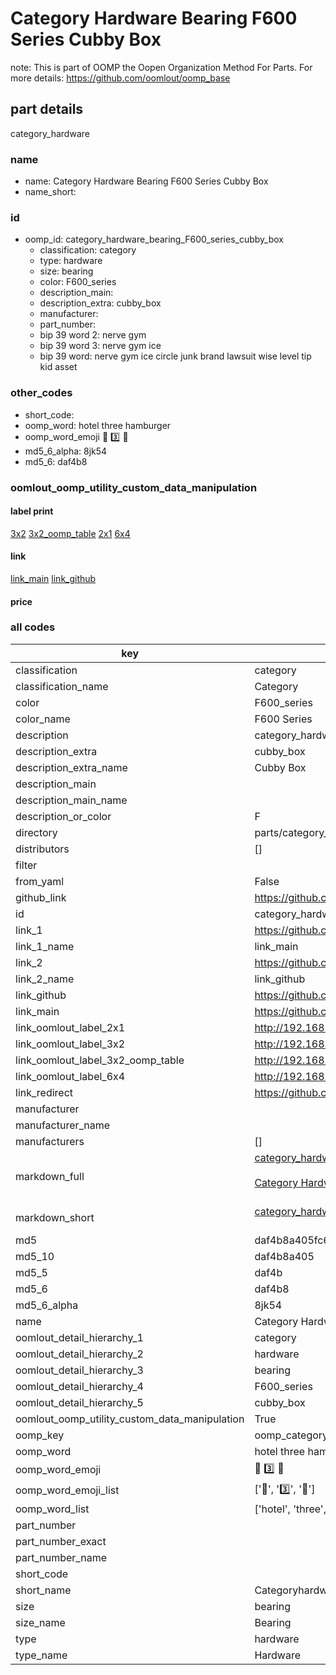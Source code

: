 # Category Hardware Bearing F600 Series Cubby Box  

note: This is part of OOMP the Oopen Organization Method For Parts. For more details: https://github.com/oomlout/oomp_base

##  part details
  



category_hardware



### name
* name: Category Hardware Bearing F600 Series Cubby Box
* name_short: 
### id
* oomp_id: category_hardware_bearing_F600_series_cubby_box
  * classification: category
  * type: hardware
  * size: bearing
  * color: F600_series
  * description_main: 
  * description_extra: cubby_box
  * manufacturer: 
  * part_number: 
  * bip 39 word 2: nerve gym
  * bip 39 word 3: nerve gym ice
  * bip 39 word: nerve gym ice circle junk brand lawsuit wise level tip kid asset

### other_codes
* short_code: 
* oomp_word: hotel three hamburger
* oomp_word_emoji :hotel: :three: :hamburger:
* md5_6_alpha: 8jk54
* md5_6: daf4b8






### oomlout_oomp_utility_custom_data_manipulation
#### label print
[3x2](http://192.168.1.245:1112/?label=oomp%208jk54)
[3x2_oomp_table](http://192.168.1.108:1112/?label=oomp%208jk54)
[2x1](http://192.168.1.242:1112/?label=oomp%208jk54)
[6x4](http://192.168.1.55:1112/?label=oomp%208jk54)    

#### link

[link_main](https://github.com/oomlout/oomlout_oomp_version_1_messy/tree/main/parts/category_hardware_bearing_F600_series_cubby_box) [link_github](https://github.com/oomlout/oomlout_oomp_version_1_messy/tree/main/parts/category_hardware_bearing_F600_series_cubby_box)                             

#### price







### all codes 
| key | value |  
| --- | --- |  
| classification | category |  
| classification_name | Category |  
| color | F600_series |  
| color_name | F600 Series |  
| description | category_hardware |  
| description_extra | cubby_box |  
| description_extra_name | Cubby Box |  
| description_main |  |  
| description_main_name |  |  
| description_or_color | F  |  
| directory | parts/category_hardware_bearing_F600_series_cubby_box |  
| distributors | [] |  
| filter |  |  
| from_yaml | False |  
| github_link | https://github.com/oomlout/oomlout_oomp_part_src/tree/main/parts/category_hardware_bearing_F600_series_cubby_box |  
| id | category_hardware_bearing_F600_series_cubby_box |  
| link_1 | https://github.com/oomlout/oomlout_oomp_version_1_messy/tree/main/parts/category_hardware_bearing_F600_series_cubby_box |  
| link_1_name | link_main |  
| link_2 | https://github.com/oomlout/oomlout_oomp_version_1_messy/tree/main/parts/category_hardware_bearing_F600_series_cubby_box |  
| link_2_name | link_github |  
| link_github | https://github.com/oomlout/oomlout_oomp_version_1_messy/tree/main/parts/category_hardware_bearing_F600_series_cubby_box |  
| link_main | https://github.com/oomlout/oomlout_oomp_version_1_messy/tree/main/parts/category_hardware_bearing_F600_series_cubby_box |  
| link_oomlout_label_2x1 | http://192.168.1.242:1112/?label=oomp%208jk54 |  
| link_oomlout_label_3x2 | http://192.168.1.245:1112/?label=oomp%208jk54 |  
| link_oomlout_label_3x2_oomp_table | http://192.168.1.108:1112/?label=oomp%208jk54 |  
| link_oomlout_label_6x4 | http://192.168.1.55:1112/?label=oomp%208jk54 |  
| link_redirect | https://github.com/oomlout/oomlout_oomp_version_1_messy/tree/main/parts/category_hardware_bearing_F600_series_cubby_box |  
| manufacturer |  |  
| manufacturer_name |  |  
| manufacturers | [] |  
| markdown_full | [category_hardware_bearing_F600_series_cubby_box](none)<br>[](none)<br>[Category Hardware Bearing F600 Series Cubby Box](none)<br><br> |  
| markdown_short | [category_hardware_bearing_F600_series_cubby_box](none)<br><br> |  
| md5 | daf4b8a405fc6fc46c3ca292e05a04a3 |  
| md5_10 | daf4b8a405 |  
| md5_5 | daf4b |  
| md5_6 | daf4b8 |  
| md5_6_alpha | 8jk54 |  
| name | Category Hardware Bearing F600 Series Cubby Box |  
| oomlout_detail_hierarchy_1 | category |  
| oomlout_detail_hierarchy_2 | hardware |  
| oomlout_detail_hierarchy_3 | bearing |  
| oomlout_detail_hierarchy_4 | F600_series |  
| oomlout_detail_hierarchy_5 | cubby_box |  
| oomlout_oomp_utility_custom_data_manipulation | True |  
| oomp_key | oomp_category_hardware_bearing_F600_series_cubby_box |  
| oomp_word | hotel three hamburger |  
| oomp_word_emoji | :hotel: :three: :hamburger: |  
| oomp_word_emoji_list | [':hotel:', ':three:', ':hamburger:'] |  
| oomp_word_list | ['hotel', 'three', 'hamburger'] |  
| part_number |  |  
| part_number_exact |  |  
| part_number_name |  |  
| short_code |  |  
| short_name | Categoryhardware |  
| size | bearing |  
| size_name | Bearing |  
| type | hardware |  
| type_name | Hardware |  
